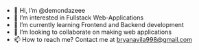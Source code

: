 - 👋 Hi, I’m @demondazeee
- 👀 I’m interested in Fullstack Web-Applications
- 🌱 I’m currently learning Frontend and Backend development
- 💞️ I’m looking to collaborate on making web applications
- 📫 How to reach me? Contact me at bryanavila998@gmail.com

<!---
demondazeee/demondazeee is a ✨ special ✨ repository because its `README.md` (this file) appears on your GitHub profile.
You can click the Preview link to take a look at your changes.
--->
